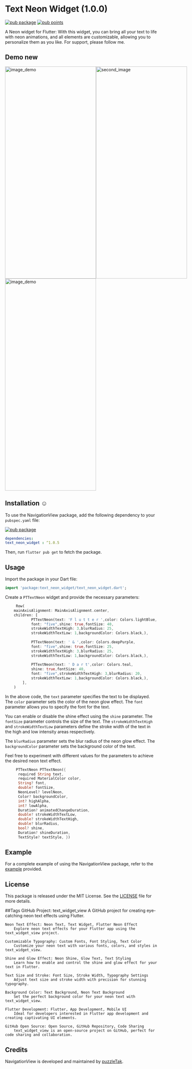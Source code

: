 # Text Neon Widget (1.0.0)

[![pub package](https://img.shields.io/pub/v/text_neon_widget.svg)](https://pub.dev/packages/text_neon_widget)
[![pub points](https://img.shields.io/pub/points/text_neon_widget?color=2E8B57&label=pub%20points)](https://pub.dev/packages/text_neon_widget/score)




A Neon widget for Flutter: With this widget,
you can bring all your text to life with neon animations, and all elements are customizable,
allowing you to personalize them as you like.
For support, please follow me.

## Demo new

<div style="display: flex; flex-direction: row;">
  <img src="https://github.com/PuzzleTakX/text_neon_widget/blob/master/demo/1.jpg?raw=true" alt="image_demo" width="300" height="700">

  <img src="https://github.com/PuzzleTakX/text_neon_widget/blob/master/demo/2.jpg?raw=true" alt="second_image" width="300" height="700">
</div>


<img src="https://github.com/PuzzleTakX/text_neon_widget/blob/master/demo/4.gif?raw=true" alt="image_demo" width="300" height="700">

## Installation ☺

To use the NavigationView package, add the following dependency to your `pubspec.yaml`
file:

[![pub package](https://img.shields.io/pub/v/text_neon_widget.svg)](https://pub.dev/packages/text_neon_widget)
```yaml
dependencies:
text_neon_widget : ^1.0.5
```
Then, run `flutter pub get` to fetch the package.

## Usage

Import the package in your Dart file:

```dart
import 'package:text_neon_widget/text_neon_widget.dart';
```

Create a `PTTextNeon` widget and provide the necessary parameters:

```dart
     Row(
    mainAxisAlignment: MainAxisAlignment.center,
    children: [
            PTTextNeon(text: 'F l u t t e r ',color: Colors.lightBlue,
            font: "five",shine: true,fontSize: 40,
            strokeWidthTextHigh: 3,blurRadius: 25,
            strokeWidthTextLow: 1,backgroundColor: Colors.black,),
            
            PTTextNeon(text: ' & ',color: Colors.deepPurple,
            font: "five",shine: true,fontSize: 25,
            strokeWidthTextHigh: 3,blurRadius: 25,
            strokeWidthTextLow: 1,backgroundColor: Colors.black,),
            
            PTTextNeon(text: ' D a r t',color: Colors.teal,
            shine: true,fontSize: 40,
            font: "five",strokeWidthTextHigh: 3,blurRadius: 20,
            strokeWidthTextLow: 1,backgroundColor: Colors.black,),
        ],
    )
```

In the above code, the `text` parameter specifies the text to be displayed. The `color` parameter sets the color of the neon glow effect. The `font` parameter allows you to specify the font for the text.

You can enable or disable the shine effect using the `shine` parameter. The `fontSize` parameter controls the size of the text. The `strokeWidthTextHigh` and `strokeWidthTextLow` parameters define the stroke width of the text in the high and low intensity areas respectively.

The `blurRadius` parameter sets the blur radius of the neon glow effect. The `backgroundColor` parameter sets the background color of the text.

Feel free to experiment with different values for the parameters to achieve the desired neon text effect.

```dart
     PTTextNeon PTTextNeon({
      required String text,
      required MaterialColor color,
      String? font,
      double? fontSize,
      NeonLevel? levelNeon,
      Color? backgroundColor,
      int? highAlpha,
      int? lowAlpha,
      Duration? animatedChangeDuration,
      double? strokeWidthTextLow,
      double? strokeWidthTextHigh,
      double? blurRadius,
      bool? shine,
      Duration? shineDuration,
      TextStyle? textStyle, }) 
```

## Example

For a complete example of using the NavigationView package, refer to
the [example](https://github.com/PuzzleTakX/text_neon_widget/tree/master/example) provided.

## License

This package is released under the MIT License. See the [LICENSE](https://github.com/PuzzleTakX/text_neon_widget/blob/master/LICENSE)
file for more details.

##Tags
    GitHub Project: text_widget_view
        A GitHub project for creating eye-catching neon text effects using Flutter.

    Neon Text Effect: Neon Text, Text Widget, Flutter Neon Effect
        Explore neon text effects for your Flutter app using the text_widget_view project.

    Customizable Typography: Custom Fonts, Font Styling, Text Color
        Customize your neon text with various fonts, colors, and styles in text_widget_view.

    Shine and Glow Effect: Neon Shine, Glow Text, Text Styling
        Learn how to enable and control the shine and glow effect for your text in Flutter.

    Text Size and Stroke: Font Size, Stroke Width, Typography Settings
        Adjust text size and stroke width with precision for stunning typography.

    Background Color: Text Background, Neon Text Background
        Set the perfect background color for your neon text with text_widget_view.

    Flutter Development: Flutter, App Development, Mobile UI
        Ideal for developers interested in Flutter app development and creating captivating UI elements.

    GitHub Open Source: Open Source, GitHub Repository, Code Sharing
        text_widget_view is an open-source project on GitHub, perfect for code sharing and collaboration.

## Credits

NavigationView is developed and maintained by [puzzleTak](https://github.com/PuzzleTakX).
